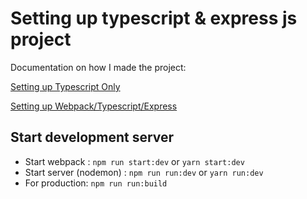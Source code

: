 # Setting up typescript & express js project

Documentation on how I made the project:

[Setting up Typescript Only](https://blog.logrocket.com/typescript-with-node-js-and-express/)

[Setting up Webpack/Typescript/Express](https://medium.com/the-andela-way/how-to-set-up-an-express-api-using-webpack-and-typescript-69d18c8c4f52)

## Start development server

- Start webpack : `npm run start:dev` or `yarn start:dev`
- Start server (nodemon) : `npm run run:dev` or `yarn run:dev`
- For production: `npm run run:build`
